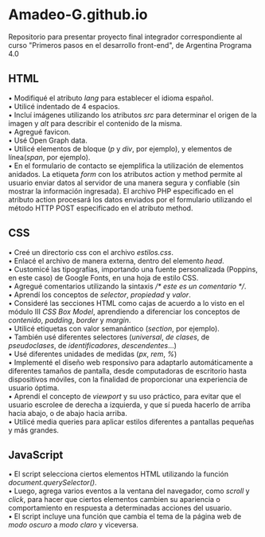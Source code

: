 # Amadeo-G.github.io
Repositorio para presentar proyecto final integrador correspondiente al curso "Primeros pasos en el desarrollo front-end", de Argentina Programa 4.0  

## HTML  
•	Modifiqué el atributo *lang* para establecer el idioma español.  
•	Utilicé indentado de 4 espacios.  
•	Incluí imágenes utilizando los atributos *src* para determinar el origen de la imagen y *alt* para describir el contenido de la misma.  
•	Agregué favicon.  
•	Usé Open Graph data.  
•	Utilicé elementos de bloque (*p* y *div*, por ejemplo), y elementos de línea(*span*, por ejemplo).  
•	En el formulario de contacto se ejemplifica la utilización de elementos anidados. La etiqueta *form* con los atributos action y method permite al usuario enviar datos al servidor de una manera segura y confiable (sin mostrar la información ingresada). El archivo PHP especificado en el atributo action procesará los datos enviados por el formulario utilizando el método HTTP POST especificado en el atributo method.  

## CSS  
•	Creé un directorio css con el archivo *estilos.css*.  
•	Enlacé el archivo de manera externa, dentro del elemento *head*.  
•	Customicé las tipografías, importando una fuente personalizada (Poppins, en este caso) de Google Fonts, en una hoja de estilo CSS.  
•	Agregué comentarios utilizando la sintaxis _/* este es un comentario */_.  
•	Aprendí los conceptos de *selector*, *propiedad* y *valor*.  
•	Consideré las secciones HTML como cajas de acuerdo a lo visto en el módulo III *CSS Box Model*, aprendiendo a diferenciar los conceptos de *contenido*, *padding*, *border* y *margin*.  
•	Utilicé etiquetas con valor semanántico (*section*, por ejemplo).  
•	También usé diferentes selectores (*universal*, *de clases*, de *pseudoclases*, de *identificadores*, *descendentes*...)  
•	Usé diferentes unidades de medidas (*px*, *rem*, *%*)  
•	Implementé el diseño web responsivo para adaptarlo automáticamente a diferentes tamaños de pantalla, desde computadoras de escritorio hasta dispositivos móviles, con la finalidad de proporcionar una experiencia de usuario óptima.  
•	Aprendí el concepto de *viewport* y su uso práctico, para evitar que el usuario escrolee de derecha a izquierda, y que sí pueda hacerlo de arriba hacia abajo, o de abajo hacia arriba.  
• Utilicé media queries para aplicar estilos diferentes a pantallas pequeñas y más grandes.  

## JavaScript  
• El script selecciona ciertos elementos HTML utilizando la función *document.querySelector()*.  
• Luego, agrega varios eventos a la ventana del navegador, como *scroll* y *click*, para hacer que ciertos elementos cambien su apariencia o comportamiento en respuesta a determinadas acciones del usuario.  
• El script incluye una función que cambia el tema de la página web de *modo oscuro* a *modo claro* y viceversa.



